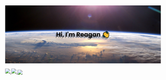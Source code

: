 
![banner](https://github.com/ReaganS94/ReaganS94/blob/main/banner.png)
<div>
<a href="https://github.com/anuraghazra/github-readme-stats">
  <img height="200px" src="https://github-readme-stats.vercel.app/api?username=ReaganS94&show_icons=true&theme=midnight-purple" />
</a>
<a href="https://github.com/anuraghazra/github-readme-stats">
  <img height="200px" src="https://github-readme-stats.vercel.app/api/top-langs/?username=ReaganS94&theme=midnight-purple&layout=compact" />
</a>

<!-- [![trophy](https://github-profile-trophy.vercel.app/?username=ReaganS94)](https://github.com/ryo-ma/github-profile-trophy) -->
<a href="https://github.com/ryo-ma/github-profile-trophy">
  <img align="center" src="https://github-profile-trophy.vercel.app/?username=ReaganS94&theme=onedark" />
</a>
</div>
